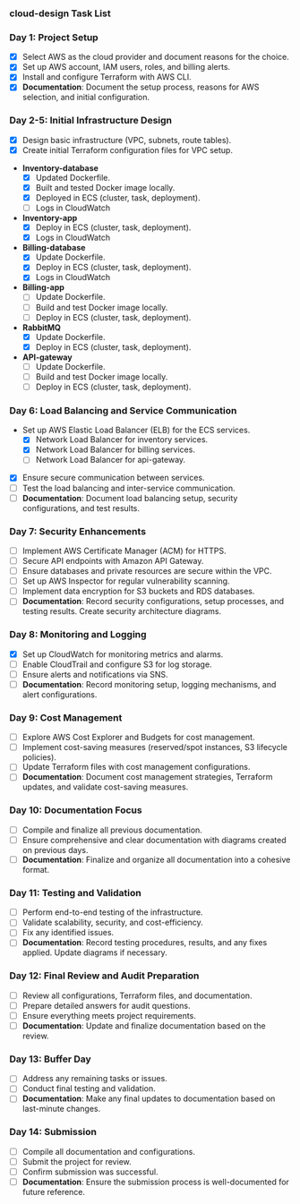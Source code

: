### cloud-design Task List

### Day 1: Project Setup
- [x] Select AWS as the cloud provider and document reasons for the choice.
- [x] Set up AWS account, IAM users, roles, and billing alerts.
- [x] Install and configure Terraform with AWS CLI.
- [x] **Documentation**: Document the setup process, reasons for AWS selection, and initial configuration.

### Day 2-5: Initial Infrastructure Design
- [x] Design basic infrastructure (VPC, subnets, route tables).
- [x] Create initial Terraform configuration files for VPC setup.

- **Inventory-database**
  - [x] Updated Dockerfile.
  - [x] Built and tested Docker image locally.
  - [x] Deployed in ECS (cluster, task, deployment).
  - [ ] Logs in CloudWatch

- **Inventory-app**
  - [x] Deploy in ECS (cluster, task, deployment).
  - [x] Logs in CloudWatch

- **Billing-database**
  - [x] Update Dockerfile.
  - [x] Deploy in ECS (cluster, task, deployment).
  - [x] Logs in CloudWatch

- **Billing-app**
  - [ ] Update Dockerfile.
  - [ ] Build and test Docker image locally.
  - [ ] Deploy in ECS (cluster, task, deployment).

- **RabbitMQ**
  - [x] Update Dockerfile.
  - [x] Deploy in ECS (cluster, task, deployment).

- **API-gateway**
  - [ ] Update Dockerfile.
  - [ ] Build and test Docker image locally.
  - [ ] Deploy in ECS (cluster, task, deployment).

### Day 6: Load Balancing and Service Communication
- Set up AWS Elastic Load Balancer (ELB) for the ECS services.
  - [x] Network Load Balancer for inventory services.
  - [x] Network Load Balancer for billing services.
  - [ ] Network Load Balancer for api-gateway.

- [x] Ensure secure communication between services.
- [ ] Test the load balancing and inter-service communication.
- [ ] **Documentation**: Document load balancing setup, security configurations, and test results.

### Day 7: Security Enhancements
- [ ] Implement AWS Certificate Manager (ACM) for HTTPS.
- [ ] Secure API endpoints with Amazon API Gateway.
- [ ] Ensure databases and private resources are secure within the VPC.
- [ ] Set up AWS Inspector for regular vulnerability scanning.
- [ ] Implement data encryption for S3 buckets and RDS databases.
- [ ] **Documentation**: Record security configurations, setup processes, and testing results. Create security architecture diagrams.

### Day 8: Monitoring and Logging
- [x] Set up CloudWatch for monitoring metrics and alarms.
- [ ] Enable CloudTrail and configure S3 for log storage.
- [ ] Ensure alerts and notifications via SNS.
- [ ] **Documentation**: Record monitoring setup, logging mechanisms, and alert configurations.

### Day 9: Cost Management
- [ ] Explore AWS Cost Explorer and Budgets for cost management.
- [ ] Implement cost-saving measures (reserved/spot instances, S3 lifecycle policies).
- [ ] Update Terraform files with cost management configurations.
- [ ] **Documentation**: Document cost management strategies, Terraform updates, and validate cost-saving measures.

### Day 10: Documentation Focus
- [ ] Compile and finalize all previous documentation.
- [ ] Ensure comprehensive and clear documentation with diagrams created on previous days.
- [ ] **Documentation**: Finalize and organize all documentation into a cohesive format.

### Day 11: Testing and Validation
- [ ] Perform end-to-end testing of the infrastructure.
- [ ] Validate scalability, security, and cost-efficiency.
- [ ] Fix any identified issues.
- [ ] **Documentation**: Record testing procedures, results, and any fixes applied. Update diagrams if necessary.

### Day 12: Final Review and Audit Preparation
- [ ] Review all configurations, Terraform files, and documentation.
- [ ] Prepare detailed answers for audit questions.
- [ ] Ensure everything meets project requirements.
- [ ] **Documentation**: Update and finalize documentation based on the review.

### Day 13: Buffer Day
- [ ] Address any remaining tasks or issues.
- [ ] Conduct final testing and validation.
- [ ] **Documentation**: Make any final updates to documentation based on last-minute changes.

### Day 14: Submission
- [ ] Compile all documentation and configurations.
- [ ] Submit the project for review.
- [ ] Confirm submission was successful.
- [ ] **Documentation**: Ensure the submission process is well-documented for future reference.